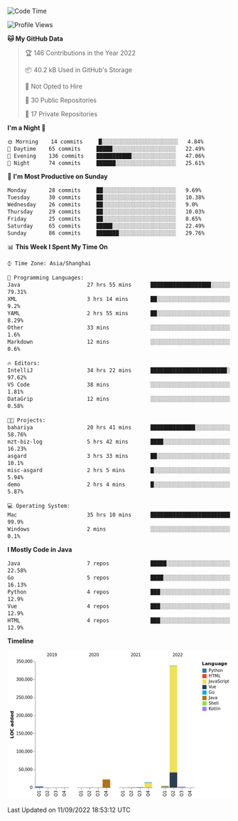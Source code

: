 <!--START_SECTION:waka-->
![Code Time](http://img.shields.io/badge/Code%20Time-1%2C153%20hrs%2025%20mins-blue)

![Profile Views](http://img.shields.io/badge/Profile%20Views-0-blue)

**🐱 My GitHub Data** 

> 🏆 146 Contributions in the Year 2022
 > 
> 📦 40.2 kB Used in GitHub's Storage 
 > 
> 🚫 Not Opted to Hire
 > 
> 📜 30 Public Repositories 
 > 
> 🔑 17 Private Repositories  
 > 
**I'm a Night 🦉** 

```text
🌞 Morning    14 commits     █░░░░░░░░░░░░░░░░░░░░░░░░   4.84% 
🌆 Daytime    65 commits     █████░░░░░░░░░░░░░░░░░░░░   22.49% 
🌃 Evening    136 commits    ███████████░░░░░░░░░░░░░░   47.06% 
🌙 Night      74 commits     ██████░░░░░░░░░░░░░░░░░░░   25.61%

```
📅 **I'm Most Productive on Sunday** 

```text
Monday       28 commits     ██░░░░░░░░░░░░░░░░░░░░░░░   9.69% 
Tuesday      30 commits     ██░░░░░░░░░░░░░░░░░░░░░░░   10.38% 
Wednesday    26 commits     ██░░░░░░░░░░░░░░░░░░░░░░░   9.0% 
Thursday     29 commits     ██░░░░░░░░░░░░░░░░░░░░░░░   10.03% 
Friday       25 commits     ██░░░░░░░░░░░░░░░░░░░░░░░   8.65% 
Saturday     65 commits     █████░░░░░░░░░░░░░░░░░░░░   22.49% 
Sunday       86 commits     ███████░░░░░░░░░░░░░░░░░░   29.76%

```


📊 **This Week I Spent My Time On** 

```text
⌚︎ Time Zone: Asia/Shanghai

💬 Programming Languages: 
Java                     27 hrs 55 mins      ███████████████████░░░░░░   79.31% 
XML                      3 hrs 14 mins       ██░░░░░░░░░░░░░░░░░░░░░░░   9.2% 
YAML                     2 hrs 55 mins       ██░░░░░░░░░░░░░░░░░░░░░░░   8.29% 
Other                    33 mins             ░░░░░░░░░░░░░░░░░░░░░░░░░   1.6% 
Markdown                 12 mins             ░░░░░░░░░░░░░░░░░░░░░░░░░   0.6%

🔥 Editors: 
IntelliJ                 34 hrs 22 mins      ████████████████████████░   97.62% 
VS Code                  38 mins             ░░░░░░░░░░░░░░░░░░░░░░░░░   1.81% 
DataGrip                 12 mins             ░░░░░░░░░░░░░░░░░░░░░░░░░   0.58%

🐱‍💻 Projects: 
bahariya                 20 hrs 41 mins      ██████████████░░░░░░░░░░░   58.76% 
mzt-biz-log              5 hrs 42 mins       ████░░░░░░░░░░░░░░░░░░░░░   16.23% 
asgard                   3 hrs 33 mins       ██░░░░░░░░░░░░░░░░░░░░░░░   10.1% 
misc-asgard              2 hrs 5 mins        █░░░░░░░░░░░░░░░░░░░░░░░░   5.94% 
demo                     2 hrs 4 mins        █░░░░░░░░░░░░░░░░░░░░░░░░   5.87%

💻 Operating System: 
Mac                      35 hrs 10 mins      █████████████████████████   99.9% 
Windows                  2 mins              ░░░░░░░░░░░░░░░░░░░░░░░░░   0.1%

```

**I Mostly Code in Java** 

```text
Java                     7 repos             █████░░░░░░░░░░░░░░░░░░░░   22.58% 
Go                       5 repos             ████░░░░░░░░░░░░░░░░░░░░░   16.13% 
Python                   4 repos             ███░░░░░░░░░░░░░░░░░░░░░░   12.9% 
Vue                      4 repos             ███░░░░░░░░░░░░░░░░░░░░░░   12.9% 
HTML                     4 repos             ███░░░░░░░░░░░░░░░░░░░░░░   12.9%

```


**Timeline**

![Chart not found](https://raw.githubusercontent.com/youtiaoguagua/youtiaoguagua/master/charts/bar_graph.png) 


 Last Updated on 11/09/2022 18:53:12 UTC
<!--END_SECTION:waka-->